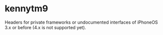 # kennytm9
Headers for private frameworks or undocumented interfaces of iPhoneOS 3.x or before (4.x is not supported yet).
